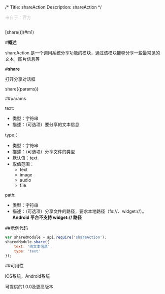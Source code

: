 /*
Title: shareAction
Description: shareAction
*/

<p style="color: #ccc; margin-bottom: 30px;">来自于：官方</p>

<div class="outline">
[share()](#m1)

</div>

#**概述**

shareAction 是一个调用系统分享功能的模块，通过该模块能够分享一些最常见的文本，图片信息等


<div id="m1"></div>

#**share**

打开分享对话框

share({params})

##params

text:

- 类型：字符串
- 描述：（可选项）要分享的文本信息

type：

- 类型：字符串
- 描述：（可选项）分享文件的类型 
- 默认值：text
- 取值范围：
    - text
    - image
    - audio
    - file

path:

- 类型：字符串
- 描述：（可选项）分享文件的路径，要求本地路径（fs://、widget://）。**Android 平台不支持 widget:// 路径**


##示例代码

```js
var sharedModule = api.require('shareAction');
sharedModule.share({
	text: '纯文本信息',
	type: 'text'
});
```
##可用性

iOS系统，Android系统

可提供的1.0.0及更高版本


